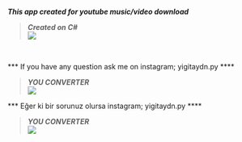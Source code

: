 ***This app created for youtube music/video download*** </br>

> ***Created on C#*** </br> 
![](https://giffiles.alphacoders.com/143/143522.gif) </br>
</br>


*** If you have any question ask me on instagram; yigitaydn.py ****</br>
> ***YOU CONVERTER*** </br> 
![](https://hizliresim.com/l932gv) </br>

*** Eğer ki bir sorunuz olursa instagram; yigitaydn.py ****</br>
> ***YOU CONVERTER*** </br> 
![](https://hizliresim.com/l932gv) </br>
